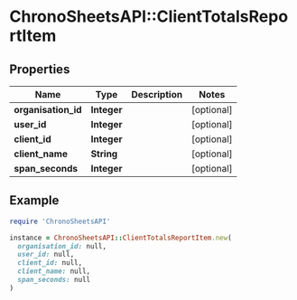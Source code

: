 # ChronoSheetsAPI::ClientTotalsReportItem

## Properties

| Name | Type | Description | Notes |
| ---- | ---- | ----------- | ----- |
| **organisation_id** | **Integer** |  | [optional] |
| **user_id** | **Integer** |  | [optional] |
| **client_id** | **Integer** |  | [optional] |
| **client_name** | **String** |  | [optional] |
| **span_seconds** | **Integer** |  | [optional] |

## Example

```ruby
require 'ChronoSheetsAPI'

instance = ChronoSheetsAPI::ClientTotalsReportItem.new(
  organisation_id: null,
  user_id: null,
  client_id: null,
  client_name: null,
  span_seconds: null
)
```

